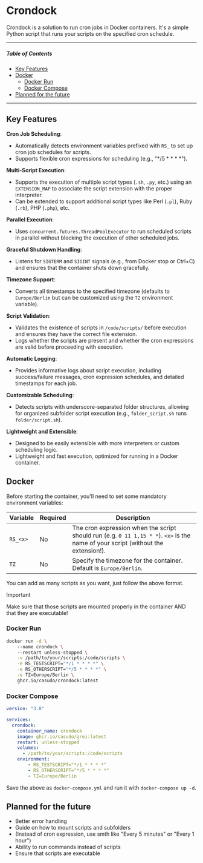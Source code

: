 # Crondock
Crondock is a solution to run cron jobs in Docker containers. It's a simple Python script that runs your scripts on the specified cron schedule.

---

##### Table of Contents
- [Key Features](#key-features)
- [Docker](#docker)
  - [Docker Run](#docker-run)
  - [Docker Compose](#docker-compose)
- [Planned for the future](#planned-for-the-future)

--- 

## Key Features
**Cron Job Scheduling**:
  - Automatically detects environment variables prefixed with `RS_` to set up cron job schedules for scripts.
  - Supports flexible cron expressions for scheduling (e.g., "*/5 * * * *").

**Multi-Script Execution**:
  - Supports the execution of multiple script types (`.sh`, `.py`, etc.) using an `EXTENSION_MAP` to associate the script extension with the proper interpreter.
  - Can be extended to support additional script types like Perl (`.pl`), Ruby (`.rb`), PHP (`.php`), etc.

**Parallel Execution**:
  - Uses `concurrent.futures.ThreadPoolExecutor` to run scheduled scripts in parallel without blocking the execution of other scheduled jobs.

**Graceful Shutdown Handling**:
  - Listens for `SIGTERM` and `SIGINT` signals (e.g., from Docker stop or Ctrl+C) and ensures that the container shuts down gracefully.

**Timezone Support**:
  - Converts all timestamps to the specified timezone (defaults to `Europe/Berlin` but can be customized using the `TZ` environment variable).

**Script Validation**:
  - Validates the existence of scripts in `/code/scripts/` before execution and ensures they have the correct file extension.
  - Logs whether the scripts are present and whether the cron expressions are valid before proceeding with execution.

**Automatic Logging**:
  - Provides informative logs about script execution, including success/failure messages, cron expression schedules, and detailed timestamps for each job.

**Customizable Scheduling**:
  - Detects scripts with underscore-separated folder structures, allowing for organized subfolder script execution (e.g., `folder_script.sh` runs `folder/script.sh`).
   
**Lightweight and Extensible**:
  - Designed to be easily extensible with more interpreters or custom scheduling logic.
  - Lightweight and fast execution, optimized for running in a Docker container.


## Docker
Before starting the container, you'll need to set some mandatory environment variables:  

| Variable | Required | Description |
| --- | --- | --- |
| `RS_<x>` | No | The cron expression when the script should run (e.g. `0 11 1,15 * *`). `<x>` is the name of your script (without the extension!). |
| `TZ` | No | Specify the timezone for the container. Default is `Europe/Berlin`. |

You can add as many scripts as you want, just follow the above format.

> [!IMPORTANT]
Make sure that those scripts are mounted properly in the container AND that they are executable!

### Docker Run
```bash
docker run -d \  
    --name crondock \ 
    --restart unless-stopped \
    -v /path/to/your/scripts:/code/scripts \
    -e RS_TESTSCRIPT="*/1 * * * *" \
    -e RS_OTHERSCRIPT="*/5 * * * *" \
    -e TZ=Europe/Berlin \
    ghcr.io/casudo/crondock:latest
```

### Docker Compose
```yml
version: "3.8"

services:
  crondock:
    container_name: crondock
    image: ghcr.io/casudo/grei:latest
    restart: unless-stopped
    volumes:
      - /path/to/your/scripts:/code/scripts
    environment:
        - RS_TESTSCRIPT="*/1 * * * *"
        - RS_OTHERSCRIPT="*/5 * * * *"
        - TZ=Europe/Berlin
```

Save the above as `docker-compose.yml` and run it with `docker-compose up -d`.  

## Planned for the future
- Better error handling
- Guide on how to mount scripts and subfolders
- (Instead of cron expression, use smth like "Every 5 minutes" or "Every 1 hour")
- Ability to run commands instead of scripts
- Ensure that scripts are executable
